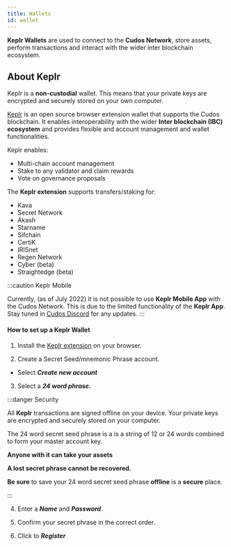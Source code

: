 ```yaml
---
title: Wallets
id: wallet
---
```


**Keplr Wallets** are used to connect to the **Cudos Network**, store assets, perform transactions and interact with the wider inter blockchain ecosystem. 

## About Keplr

Keplr is a **non-custodial** wallet. This means that your private keys are encrypted and securely stored on your own computer.

[Keplr](https://www.keplr.app/) is an open source browser extension wallet that supports the Cudos blockchain. It enables interoperability with the wider **Inter blockchain (IBC) ecosystem** and provides flexible and account management and wallet functionalities.

Keplr enables:

- Multi-chain account management
- Stake to any validator and claim rewards
- Vote on governance proposals

The **Keplr extension** supports transfers/staking for:

* Kava
* Secret Network
* Akash
* Starname
* Sifchain
* CertiK
* IRISnet
* Regen Network
* Cyber (beta)
* Straightedge (beta)

:::caution Keplr Mobile

Currently, (as of July 2022) it is not possible to use **Keplr Mobile App** with the Cudos Network. This is due to the limited functionality of the **Keplr App**. Stay tuned in [Cudos Discord](https://discord.com/invite/t397SKqf4u) for any updates. 
:::

#### How to set up a Keplr Wallet

1. Install the [Keplr extension](https://chrome.google.com/webstore/detail/keplr/dmkamcknogkgcdfhhbddcghachkejeap?hl=en) on your browser.

2. Create a Secret Seed/mnemonic Phrase account. 
- Select ***Create new account***

3. Select a ***24 word phrase.*** 

:::danger Security

All **Keplr** transactions are signed offline on your device. Your private keys are encrypted and securely stored on your computer.

The 24 word secret seed phrase is a is a string of 12 or 24 words combined to form your master account key. 

**Anyone with it can take your assets**

**A lost secret phrase cannot be recovered.**

**Be sure** to save your 24 word secret seed phrase **offline** is a **secure** place. 

:::

4. Enter a ***Name*** and ***Password***.

5. Confirm your secret phrase in the correct order.

6. Click to ***Register***